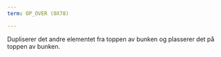 ```yaml
---
term: OP_OVER (0X78)

---
```

Dupliserer det andre elementet fra toppen av bunken og plasserer det på toppen av bunken.
